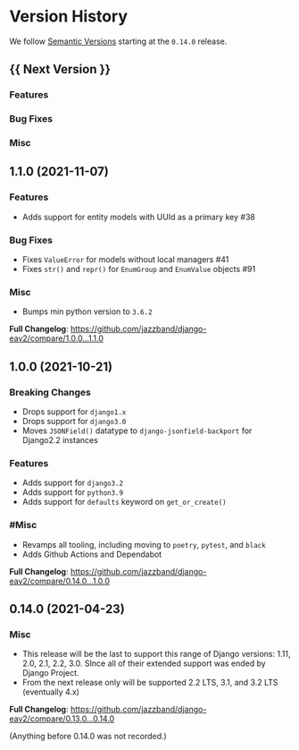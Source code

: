 # Version History

We follow [Semantic Versions](https://semver.org/) starting at the `0.14.0` release.

## {{ Next Version }}

### Features

### Bug Fixes

### Misc

## 1.1.0 (2021-11-07)

### Features

- Adds support for entity models with UUId as a primary key #38

### Bug Fixes

- Fixes `ValueError` for models without local managers #41
- Fixes `str()` and `repr()` for `EnumGroup` and `EnumValue` objects #91

### Misc

- Bumps min python version to `3.6.2`

**Full Changelog**: https://github.com/jazzband/django-eav2/compare/1.0.0...1.1.0

## 1.0.0 (2021-10-21)

### Breaking Changes

- Drops support for `django1.x`
- Drops support for `django3.0`
- Moves `JSONField()` datatype to `django-jsonfield-backport` for Django2.2 instances

### Features

- Adds support for `django3.2`
- Adds support for `python3.9`
- Adds support for `defaults` keyword on `get_or_create()`

### #Misc

- Revamps all tooling, including moving to `poetry`, `pytest`, and `black`
- Adds Github Actions and Dependabot

**Full Changelog**: https://github.com/jazzband/django-eav2/compare/0.14.0...1.0.0

## 0.14.0 (2021-04-23)

### Misc

- This release will be the last to support this range of Django versions: 1.11, 2.0, 2.1, 2.2, 3.0. SInce all of their extended support was ended by Django Project.
- From the next release only will be supported 2.2 LTS, 3.1, and 3.2 LTS (eventually 4.x)

**Full Changelog**: https://github.com/jazzband/django-eav2/compare/0.13.0...0.14.0

(Anything before 0.14.0 was not recorded.)
